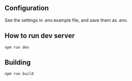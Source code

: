## Configuration
See the settings in .env.example flie, and save them as .env.

## How to run dev server

`npm run dev`

## Building

`npm run build`

